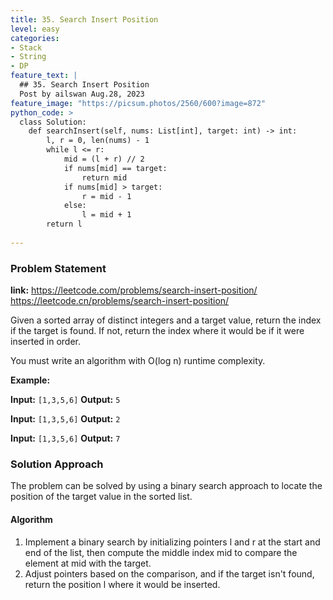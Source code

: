 ```yaml
---
title: 35. Search Insert Position
level: easy
categories:
- Stack
- String
- DP
feature_text: |
  ## 35. Search Insert Position
  Post by ailswan Aug.28, 2023
feature_image: "https://picsum.photos/2560/600?image=872"
python_code: >
  class Solution:
    def searchInsert(self, nums: List[int], target: int) -> int:
        l, r = 0, len(nums) - 1
        while l <= r:
            mid = (l + r) // 2
            if nums[mid] == target:
                return mid
            if nums[mid] > target:
                r = mid - 1
            else:
                l = mid + 1
        return l
    
---
```


### Problem Statement
**link:**
https://leetcode.com/problems/search-insert-position/
https://leetcode.cn/problems/search-insert-position/

Given a sorted array of distinct integers and a target value, return the index if the target is found. If not, return the index where it would be if it were inserted in order.

You must write an algorithm with O(log n) runtime complexity.


**Example:**

**Input:** `[1,3,5,6]`
**Output:** `5`

**Input:** `[1,3,5,6]`
**Output:** `2`

**Input:** `[1,3,5,6]`
**Output:** `7`

### Solution Approach

The problem can be solved by using a binary search approach to locate the position of the target value in the sorted list.

#### Algorithm
1. Implement a binary search by initializing pointers l and r at the start and end of the list, then compute the middle index mid to compare the element at mid with the target.
2. Adjust pointers based on the comparison, and if the target isn't found, return the position l where it would be inserted.

 

